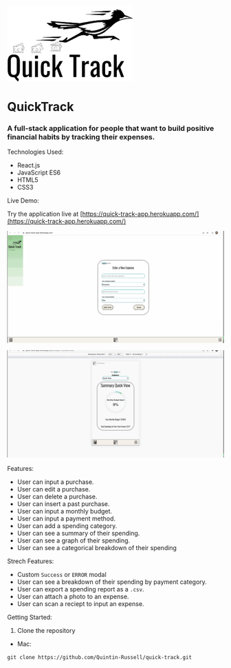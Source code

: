 ![alt text](https://github.com/Quintin-Russell/quick-track/blob/master/quick-track-logo.png "QuickTrack Logo")

# QuickTrack

### A full-stack application for people that want to build positive financial habits by tracking their expenses.

<dl>
  <dt>
    Technologies Used:
  </dt>
</dl>

- React.js
- JavaScript ES6
- HTML5
- CSS3

<dl>
  <dt>
    Live Demo:
  </dt>
</dl>

Try the application live at [https://quick-track-app.herokuapp.com/](https://quick-track-app.herokuapp.com/)

![QuickTrack Demo](https://github.com/Quintin-Russell/quick-track/blob/master/qTrack-demo.gif)

![QuickTrack Demo2](https://github.com/Quintin-Russell/quick-track/blob/master/qTrack-demo2.gif)

<dl>
  <dt>
    Features: 
  </dt>
</dl>

- User can input a purchase.
- User can edit a purchase.
- User can delete a purchase.
- User can insert a past purchase.
- User can input a monthly budget.
- User can input a payment method.
- User can add a spending category.
- User can see a summary of their spending.
- User can see a graph of their spending.
- User can see a categorical breakdown of their spending

<dl>
  <dt>
    Strech Features:
  </dt>
</dl>

- Custom `Success` or `ERROR` modal
- User can see a breakdown of their spending by payment category.
- User can export a spending report as a `.csv`.
- User can attach a photo to an expense.
- User can scan a reciept to input an expense.

<dl>
  <dt>
    Getting Started:
  </dt>
</dl>

1. Clone the repository
  - Mac:
  ```shell
  git clone https://github.com/Quintin-Russell/quick-track.git
  ```
